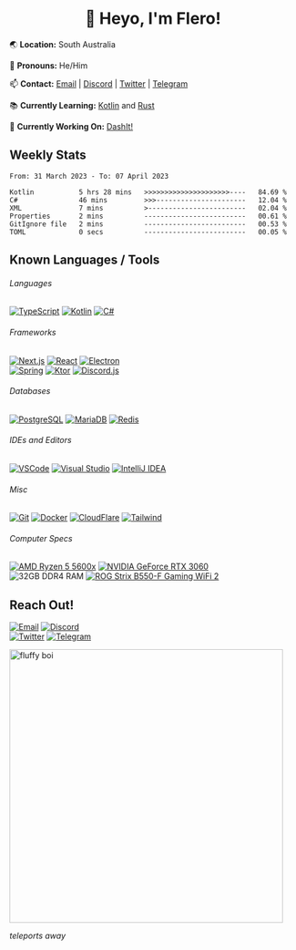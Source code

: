 <!-- Link References  -->
[discord]: https://discord.com/users/1059375676769189938
[email]: mailto:flero@flero.dev
[telegram]: https://t.me/flerouwu
[twitter]: https://twitter.com/flerouwu
[website]: https://flero.dev
[github]: https://github.com/flerouwu

[dashit]: https://dashit.dev/

[kotlin]: https://kotlinlang.org/
[rust]: https://www.rust-lang.org/
[typescript]: https://www.typescriptlang.org/
[csharp]: https://docs.microsoft.com/en-us/dotnet/csharp/
[react]: https://reactjs.org/
[nextjs]: https://nextjs.org/
[electron]: https://www.electronjs.org/
[spring]: https://spring.io/
[ktor]: https://ktor.io/
[discordjs]: https://discord.js.org/
[postgresql]: https://www.postgresql.org/
[mariadb]: https://mariadb.org/
[redis]: https://redis.io/
[vscode]: https://code.visualstudio.com/
[visualstudio]: https://visualstudio.microsoft.com/
[intellijidea]: https://www.jetbrains.com/idea/
[git]: https://git-scm.com/
[docker]: https://www.docker.com/
[cloudflare]: https://www.cloudflare.com/
[tailwindcss]: https://tailwindcss.com/

[cpulink]: https://www.amd.com/en/products/cpu/amd-ryzen-5-5600x
[gpulink]: https://www.nvidia.com/en-au/geforce/graphics-cards/30-series/rtx-3060-3060ti/
[motherboardlink]: https://rog.asus.com/motherboards/rog-strix/rog-strix-b550-f-gaming-wifi-ii-model/
<!-- End Link References -->

<div align="center">

# 👋 Heyo, I'm Flero!

</div>

🌏 **Location:** South Australia

🤙 **Pronouns:** He/Him

📫 **Contact:** [Email][email] | [Discord][discord] | [Twitter][twitter] | [Telegram][telegram]

📚 **Currently Learning:** [Kotlin][kotlin] and [Rust][rust]

📝 **Currently Working On:** [DashIt!][dashit]

## Weekly Stats

<!--START_SECTION:waka-->

```text
From: 31 March 2023 - To: 07 April 2023

Kotlin           5 hrs 28 mins   >>>>>>>>>>>>>>>>>>>>>----   84.69 %
C#               46 mins         >>>----------------------   12.04 %
XML              7 mins          >------------------------   02.04 %
Properties       2 mins          -------------------------   00.61 %
GitIgnore file   2 mins          -------------------------   00.53 %
TOML             0 secs          -------------------------   00.05 %
```

<!--END_SECTION:waka-->

<!--
<img src="https://github-readme-stats.vercel.app/api?hide_title=true&hide_rank=false&show_icons=true&include_all_commits=true&count_private=true&disable_animations=true&theme=github_dark&locale=en&hide_border=true&username=flerouwu" alt="stats graph"  />
<img src="https://github-readme-stats.vercel.app/api/top-langs?locale=en&hide_title=false&langs_count=5&theme=github_dark&hide_border=true&username=flerouwu&layout=compact" alt="languages graph" height="150"  />
-->

## Known Languages / Tools

###### Languages

[![TypeScript](https://img.shields.io/static/v1?message=TypeScript&logo=typescript&label=&color=0178ca&logoColor=white&labelColor=&style=flat-square)][typescript] [![Kotlin](https://img.shields.io/static/v1?message=Kotlin&logo=Kotlin&label=&color=993ef9&logoColor=white&labelColor=&style=flat-square)][kotlin] [![C#](https://img.shields.io/static/v1?message=C%23&logo=csharp&label=&color=1c9c23&logoColor=white&labelColor=&style=flat-square)][csharp]

###### Frameworks

[![Next.js](https://img.shields.io/static/v1?message=Next.js&logo=next.js&label=&color=000000&logoColor=white&labelColor=&style=flat-square)][nextjs] [![React](https://img.shields.io/static/v1?message=React&logo=React&label=&color=61dafb&logoColor=black&labelColor=&style=flat-square)][react] [![Electron](https://img.shields.io/static/v1?message=Electron&logo=electron&label=&color=9ee9f8&logoColor=black&labelColor=&style=flat-square)][electron]
<br>
[![Spring](https://img.shields.io/static/v1?message=Spring&logo=Spring&label=&color=6cb52d&logoColor=white&labelColor=&style=flat-square)][spring]
[![Ktor](https://img.shields.io/static/v1?message=Ktor&logo=Ktor&label=&color=6373ff&logoColor=black&labelColor=&style=flat-square)][ktor]
[![Discord.js](https://img.shields.io/static/v1?message=Discord.js&logo=Discord&label=&color=5865F2&logoColor=white&labelColor=&style=flat-square)][discordjs]

###### Databases

[![PostgreSQL](https://img.shields.io/static/v1?message=Postgresql&logo=postgresql&label=&color=326590&logoColor=white&labelColor=&style=flat-square)][postgresql] [![MariaDB](https://img.shields.io/static/v1?message=MariaDB&logo=MariaDB&label=&color=c0765a&logoColor=white&labelColor=&style=flat-square)][mariadb] [![Redis](https://img.shields.io/static/v1?message=Redis&logo=redis&label=&color=cf281b&logoColor=white&labelColor=&style=flat-square)][redis]

###### IDEs and Editors

<!-- VSCode, Visual Studio, IntelliJ IDEA -->

[![VSCode](https://img.shields.io/static/v1?message=VSCode&logo=Visual%20Studio%20Code&label=&color=007acc&logoColor=white&labelColor=&style=flat-square)][vscode] [![Visual Studio](https://img.shields.io/static/v1?message=Visual%20Studio&logo=Visual%20Studio&label=&color=5c2d91&logoColor=white&labelColor=&style=flat-square)][visualstudio] [![IntelliJ IDEA](https://img.shields.io/static/v1?message=IntelliJ%20IDEA&logo=IntelliJ%20IDEA&label=&color=000000&logoColor=white&labelColor=&style=flat-square)][intellijidea]

###### Misc

[![Git](https://img.shields.io/static/v1?message=Git&logo=Git&label=&color=F05032&logoColor=white&labelColor=&style=flat-square)][git] [![Docker](https://img.shields.io/static/v1?message=Docker&logo=Docker&label=&color=2496ED&logoColor=white&labelColor=&style=flat-square)][docker] [![CloudFlare](https://img.shields.io/static/v1?message=CloudFlare&logo=cloudflare&label=&color=F38020&logoColor=white&labelColor=&style=flat-square)][cloudflare] [![Tailwind](https://img.shields.io/static/v1?message=Tailwind&logo=Tailwind%20CSS&label=&color=06B6D4&logoColor=white&labelColor=&style=flat-square)][tailwindcss]

###### Computer Specs

[![AMD Ryzen 5 5600x](https://img.shields.io/static/v1?message=AMD%20Ryzen%205%205600x&logo=AMD&label=&color=ED1C24&logoColor=white&labelColor=&style=flat-square)][cpulink] [![NVIDIA GeForce RTX 3060](https://img.shields.io/static/v1?message=NVIDIA%20GeForce%20RTX%203060&logo=NVIDIA&label=&color=76B900&logoColor=white&labelColor=&style=flat-square)][gpulink]
<br>
![32GB DDR4 RAM](https://img.shields.io/static/v1?message=32GB%20DDR4%20RAM&logo=&label=&color=F38020&logoColor=white&labelColor=&style=flat-square)
[![ROG Strix B550-F Gaming WiFi 2](https://img.shields.io/static/v1?message=ROG%20Strix%20B550-F%20Gaming%20WiFi%202&logo=Republic%20of%20Gamers&label=&color=FF0029&logoColor=white&labelColor=&style=flat-square)][motherboardlink]

## Reach Out!

[![Email](https://img.shields.io/static/v1?message=Email&logo=Mail.ru&label=&color=EA4335&logoColor=white&style=for-the-badge)][email]
[![Discord](https://img.shields.io/static/v1?message=Discord&logo=Discord&label=&color=5865F2&logoColor=white&style=for-the-badge)][discord]
<br>
[![Twitter](https://img.shields.io/static/v1?message=Twitter&logo=Twitter&label=&color=1DA1F2&logoColor=white&style=for-the-badge)][twitter]
[![Telegram](https://img.shields.io/static/v1?message=Telegram&logo=Telegram&label=&color=26A5E4&logoColor=white&style=for-the-badge)][telegram]

<img src="https://raw.githubusercontent.com/flerouwu/flerouwu/main/fluff.jpg" alt="fluffy boi" width="480" />

*teleports away*
